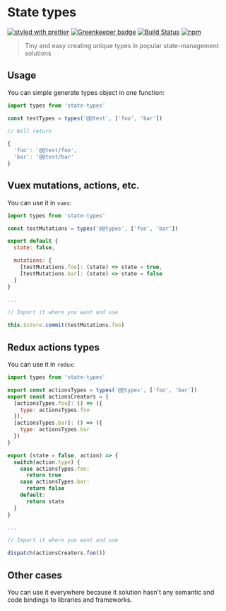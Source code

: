 # State types

[![styled with prettier](https://img.shields.io/badge/styled_with-prettier-ff69b4.svg)](https://github.com/prettier/prettier) [![Greenkeeper badge](https://badges.greenkeeper.io/lamartire/state-types.svg)](https://greenkeeper.io/) [![Build Status](https://travis-ci.org/lamartire/state-types.svg?branch=master)](https://travis-ci.org/lamartire/state-types)
[![npm](https://img.shields.io/npm/v/state-types.svg)](https://www.npmjs.com/package/state-types)

> Tiny and easy creating unique types in popular state-management solutions

## Usage

You can simple generate types object in one function:

```js
import types from 'state-types'

const testTypes = types('@@test', ['foo', 'bar'])

// Will return

{
  'foo': '@@test/foo',
  'bar': '@@test/bar'
}
```

## Vuex mutations, actions, etc.

You can use it in `vuex`:

```js
import types from 'state-types'

const testMutations = types('@@types', ['foo', 'bar'])

export default {
  state: false,

  mutations: {
    [testMutations.foo]: (state) => state = true,
    [testMutations.bar]: (state) => state = false
  }
}

...

// Import it where you want and use

this.$store.commit(testMutations.foo)
```

## Redux actions types

You can use it in `redux`:

```js
import types from 'state-types'

export const actionsTypes = types('@@types', ['foo', 'bar'])
export const actionsCreators = {
  [actionsTypes.foo]: () => ({
    type: actionsTypes.foo
  }),
  [actionsTypes.bar]: () => ({
    type: actionsTypes.bar
  })
}

export (state = false, action) => {
  switch(action.type) {
    case actionsTypes.foo:
      return true
    case actionsTypes.bar:
      return false
    default:
      return state
  }
}

...

// Import it where you want and use

dispatch(actionsCreators.foo())
```

## Other cases

You can use it everywhere because it solution hasn't any semantic and code bindings to libraries
and frameworks.
